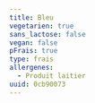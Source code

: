 ```yaml
---
title: Bleu
vegetarien: true
sans_lactose: false
vegan: false
pFrais: true
type: frais
allergenes:
  - Produit laitier
uuid: 0cb90073
---
```



